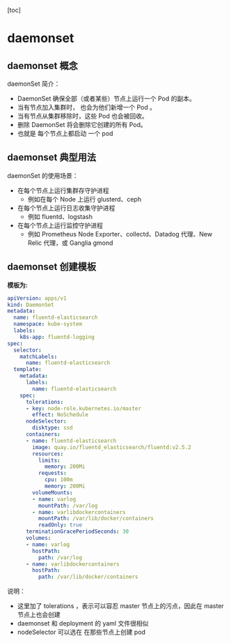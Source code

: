[toc]


# daemonset

## daemonset 概念

daemonSet 简介：

- DaemonSet 确保全部（或者某些）节点上运行一个 Pod 的副本。
- 当有节点加入集群时， 也会为他们新增一个 Pod 。
- 当有节点从集群移除时，这些 Pod 也会被回收。
- 删除 DaemonSet 将会删除它创建的所有 Pod。
- 也就是 每个节点上都启动 一个 pod



## daemonset 典型用法

daemonSet 的使用场景：

- 在每个节点上运行集群存守护进程
    - 例如在每个 Node 上运行 glusterd、ceph
- 在每个节点上运行日志收集守护进程
    - 例如 fluentd、logstash
- 在每个节点上运行监控守护进程
    - 例如 Prometheus Node Exporter、collectd、Datadog 代理、New Relic 代理，或 Ganglia gmond


## daemonset 创建模板

**模板为:**

```yaml
apiVersion: apps/v1
kind: DaemonSet
metadata:
  name: fluentd-elasticsearch
  namespace: kube-system
  labels:
    k8s-app: fluentd-logging
spec:
  selector:
    matchLabels:
      name: fluentd-elasticsearch
  template:
    metadata:
      labels:
        name: fluentd-elasticsearch
    spec:
      tolerations:
      - key: node-role.kubernetes.io/master
        effect: NoSchedule
      nodeSelector:
        disktype: ssd
      containers:
      - name: fluentd-elasticsearch
        image: quay.io/fluentd_elasticsearch/fluentd:v2.5.2
        resources:
          limits:
            memory: 200Mi
          requests:
            cpu: 100m
            memory: 200Mi
        volumeMounts:
        - name: varlog
          mountPath: /var/log
        - name: varlibdockercontainers
          mountPath: /var/lib/docker/containers
          readOnly: true
      terminationGracePeriodSeconds: 30
      volumes:
      - name: varlog
        hostPath:
          path: /var/log
      - name: varlibdockercontainers
        hostPath:
          path: /var/lib/docker/containers
```

说明：
- 这里加了 tolerations ，表示可以容忍 master 节点上的污点，因此在 master 节点上也会创建
- daemonset 和 deployment 的 yaml 文件很相似
- nodeSelector 可以选在 在那些节点上创建 pod